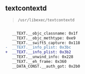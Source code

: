 ## textcontextd

> `/usr/libexec/textcontextd`

```diff

   __TEXT.__objc_classname: 0x1f
   __TEXT.__objc_methtype: 0xe9
   __TEXT.__swift5_capture: 0x118
-  __TEXT.__info_plist: 0x3bc
+  __TEXT.__info_plist: 0x3b2
   __TEXT.__unwind_info: 0x228
   __TEXT.__eh_frame: 0x360
   __DATA_CONST.__auth_got: 0x2b0

```
